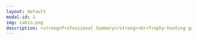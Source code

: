 ```yaml
---
layout: default
modal-id: 1
img: cabin.png
description: <strong>Professional Summary</strong><br>Trophy-hunting gamer, open world completionist, and engaging voice actor with a love for all things international. Social science scholar fascinated by the power of vocal performance in the video game medium, surveillance, and the materiality of digital space. Dedicated and collaborative professional with exemplary customer service skills and over a decade of experience in the fields of healthcare, academia, and entertainment media. <br><br></strong><strong>Voice Actor / Transcript Editor </strong><br> Bloody Disgusting, LLC, Remote<br> September 2021 - Present<br><br><strong>Writing Center Tutor</strong> <br>RPI Center for Global Communication + Design (COMM+D), Troy, NY, USA<br> January 2024 - Present<br><br><strong>Undergraduate Teaching Assistant for Dr. Ralph Noble</strong> <br>AI in the Information Age / Motivation and Performance Courses, Troy, NY, USA<br> August 2023 - December 2023<br><br><strong>Access Coordinator - Global Patient Services</strong> <br>Children’s Hospital of Philadelphia (CHOP), Philadelphia, PA, USA<br> November 2018 - July 2022<br><br><strong>Greater Philadelphia Coronavirus HelpLine - Contact Tracing Center</strong> <br>Children’s Hospital of Philadelphia (CHOP), Philadelphia, PA, USA<br> July 2020 - February 2021<br><br><strong>Program Assistant - Department of Communication</strong> <br>Drexel University, Philadelphia, PA, USA<br> January 2015 - October 2018<br><br><strong>Adjunct Chinese Instructor - Modern Languages Program</strong> <br>Drexel University, Philadelphia, PA, USA<br> September 2014 - September 2016<br><br><strong>Program Assistant - Modern Languages Program</strong> <br> Drexel University, Philadelphia, PA, USA<br> November 2013 - June 2014<br><br><strong>Airport Coordinator / Assistant to the Regional Travel & Logistics Coordinator</strong><br>AFS-USA New York City, NY, USA <br>Summer 2013<br><br><strong>Freelance Journalist / Blog Writer</strong> <br>Viacom - MTV Korea, New York City, NY, USA<br> March 2012 - January 2013<br><br><strong>Actor - SHADES Theater</strong><br>(Student Health Advocates Developing Educational Scenarios) <br>Rutgers University Health Services, New Brunswick, NJ, USA<br> September 2008 - June 2012<br><br><strong>Sales / Facilities / Cashier Associate</strong> - Victoria’s Secret <br>Deptford, NJ, USA<br> June 2009 - January 2010<br><br><br><strong>Education</strong><br><br><strong>Doctor of Philosophy - Critical Game Design </strong><em>(in progress)</em><br>Rensselaer Polytechnic Institute, Troy, NY, USA<br><br><strong>Master of Science - Science, Technology & Society</strong><br>Drexel University, Philadelphia, PA, USA<br><br><strong>Bachelor of Arts - Spanish and Mandarin Chinese Double Major</strong><br>Rutgers, The State University of New Jersey, New Brunswick, NJ, USA<br> <p><a href="https://rpiexchange-my.sharepoint.com/:b:/g/personal/bowerj6_rpi_edu/Echqe1Y5CbJArXlAMGQkZywB5SCI71z8TX57iwtMhbZdGw"> <br>Link to Resume (PDF)</a></p>
---
```

